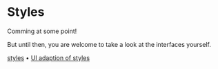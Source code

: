 # Styles

Comming at some point!

But until then, you are welcome to take a look at the interfaces yourself.

[styles](/src/runtime/style/interfaces.ts) • [UI adaption of styles](/src/runtime/interfaces.ts#L73)
